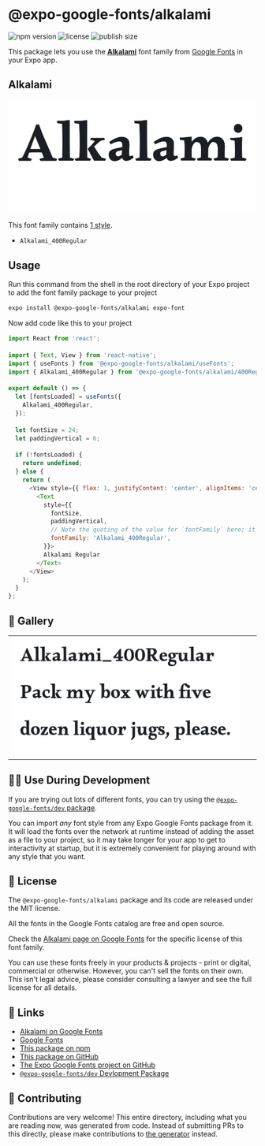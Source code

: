 # @expo-google-fonts/alkalami

![npm version](https://flat.badgen.net/npm/v/@expo-google-fonts/alkalami)
![license](https://flat.badgen.net/github/license/expo/google-fonts)
![publish size](https://flat.badgen.net/packagephobia/install/@expo-google-fonts/alkalami)

This package lets you use the [**Alkalami**](https://fonts.google.com/specimen/Alkalami) font family from [Google Fonts](https://fonts.google.com/) in your Expo app.

## Alkalami

![Alkalami](./font-family.png)

This font family contains [1 style](#-gallery).

- `Alkalami_400Regular`

## Usage

Run this command from the shell in the root directory of your Expo project to add the font family package to your project
```sh
expo install @expo-google-fonts/alkalami expo-font
```

Now add code like this to your project
```js
import React from 'react';

import { Text, View } from 'react-native';
import { useFonts } from '@expo-google-fonts/alkalami/useFonts';
import { Alkalami_400Regular } from '@expo-google-fonts/alkalami/400Regular';

export default () => {
  let [fontsLoaded] = useFonts({
    Alkalami_400Regular,
  });

  let fontSize = 24;
  let paddingVertical = 6;

  if (!fontsLoaded) {
    return undefined;
  } else {
    return (
      <View style={{ flex: 1, justifyContent: 'center', alignItems: 'center' }}>
        <Text
          style={{
            fontSize,
            paddingVertical,
            // Note the quoting of the value for `fontFamily` here; it expects a string!
            fontFamily: 'Alkalami_400Regular',
          }}>
          Alkalami Regular
        </Text>
      </View>
    );
  }
};

```

## 🔡 Gallery


||||
|-|-|-|
|![Alkalami_400Regular](.//400Regular/Alkalami_400Regular.ttf.png)||||


## 👩‍💻 Use During Development

If you are trying out lots of different fonts, you can try using the [`@expo-google-fonts/dev` package](https://github.com/freeboub/google-fonts/tree/master/font-packages/dev#readme).

You can import *any* font style from any Expo Google Fonts package from it. It will load the fonts
over the network at runtime instead of adding the asset as a file to your project, so it may take longer
for your app to get to interactivity at startup, but it is extremely convenient
for playing around with any style that you want.

## 📖 License

The `@expo-google-fonts/alkalami` package and its code are released under the MIT license.

All the fonts in the Google Fonts catalog are free and open source.

Check the [Alkalami page on Google Fonts](https://fonts.google.com/specimen/Alkalami) for the specific license of this font family.

You can use these fonts freely in your products & projects - print or digital, commercial or otherwise. However, you can't sell the fonts on their own. This isn't legal advice, please consider consulting a lawyer and see the full license for all details.

## 🔗 Links

- [Alkalami on Google Fonts](https://fonts.google.com/specimen/Alkalami)
- [Google Fonts](https://fonts.google.com/)
- [This package on npm](https://www.npmjs.com/package/@expo-google-fonts/alkalami)
- [This package on GitHub](https://github.com/freeboub/google-fonts/tree/master/font-packages/alkalami)
- [The Expo Google Fonts project on GitHub](https://github.com/freeboub/google-fonts)
- [`@expo-google-fonts/dev` Devlopment Package](https://github.com/freeboub/google-fonts/tree/master/font-packages/dev)

## 🤝 Contributing

Contributions are very welcome! This entire directory, including what you are reading now, was generated from code. Instead of submitting PRs to this directly, please make contributions to [the generator](https://github.com/freeboub/google-fonts/tree/master/packages/generator) instead.
